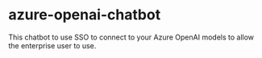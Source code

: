 # azure-openai-chatbot
This chatbot to use SSO to connect to your Azure OpenAI models to allow the enterprise user to use.
